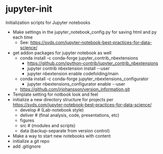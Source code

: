 # jupyter-init
Initialization scripts for Jupyter notebooks

- Make settings in the jupyter_notebook_config.py for saving html and py each time
    - See: https://svds.com/jupyter-notebook-best-practices-for-data-science/
- get addon packages for jupyter notebook as well
    - conda install -c conda-forge jupyter_contrib_nbextensions
        - https://github.com/ipython-contrib/jupyter_contrib_nbextensions
        - jupyter contrib nbextension install --user
        - jupyter nbextension enable codefolding/main
    - conda install -c conda-forge jupyter_nbextensions_configurator
        - jupyter nbextensions_configurator enable --user
    - https://github.com/jrjohansson/version_information.git
- Template setting for notbook look and feel
- initialize a new directory structure for projects per https://svds.com/jupyter-notebook-best-practices-for-data-science/
    - develop # (Lab-notebook style)
    - deliver # (final analysis, code, presentations, etc)
    - figures
    - src # (modules and scripts)
    - data (backup-separate from version control)
- Make a way to start new notebooks with content
- initialize a git repo
- add .gitignore



